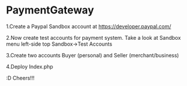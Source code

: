 # PaymentGateway
1.Create a Paypal Sandbox account at https://developer.paypal.com/

2.Now create test accounts for payment system. Take a look at Sandbox menu left-side top Sandbox->Test Accounts

3.Create two accounts Buyer (personal) and Seller (merchant/business)

4.Deploy Index.php

:D Cheers!!!

